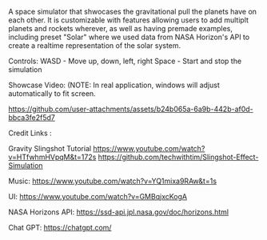 A space simulator that shwocases the gravitational pull the planets have on each other. It is customizable with features allowing users to add multiplt planets and rockets wherever, as well as having premade examples, including preset "Solar" where we used data from NASA Horizon's API to create a realtime representation of the solar system.

Controls:
WASD - Move up, down, left, right
Space - Start and stop the simulation

Showcase Video: (NOTE: In real application, windows will adjust automatically to fit screen.
 

https://github.com/user-attachments/assets/b24b065a-6a9b-442b-af0d-bbca3fe2f5d7



Credit Links : 

Gravity Slingshot Tutorial
https://www.youtube.com/watch?v=HTfwhmHVpqM&t=172s
https://github.com/techwithtim/Slingshot-Effect-Simulation

Music:
https://www.youtube.com/watch?v=YQ1mixa9RAw&t=1s


UI:
https://www.youtube.com/watch?v=GMBqjxcKogA

NASA Horizons API:
https://ssd-api.jpl.nasa.gov/doc/horizons.html

Chat GPT:
https://chatgpt.com/
